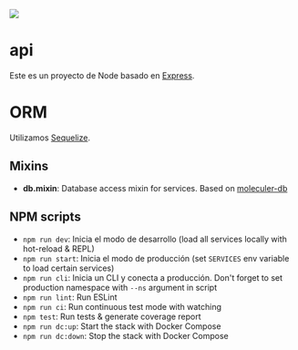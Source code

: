 <p align='left'>
    <img src='https://lh3.googleusercontent.com/proxy/k9zYXl1K0lc806iQTIKIOkXCsRk5D1U9LerllOSEaa-kW6BYJ3mV79kVATdXmzFakMtG2A4uL4Hg3ggZSIjmim__kPyuAVfEWrDzCP01tz9oMDs3eLw3D1FW-UJX7DX_go0tnu-xZVVQ' </img>
</p>

# api

Este es un proyecto de Node basado en [Express](https://expressjs.com/).

# ORM
Utilizamos [Sequelize](https://sequelize.org/).



## Mixins
- **db.mixin**: Database access mixin for services. Based on [moleculer-db](https://github.com/moleculerjs/moleculer-db#readme)


## NPM scripts

- `npm run dev`: Inicia el modo de desarrollo (load all services locally with hot-reload & REPL)
- `npm run start`: Inicia el modo de producción (set `SERVICES` env variable to load certain services)
- `npm run cli`: Inicia un CLI y conecta a producción. Don't forget to set production namespace with `--ns` argument in script
- `npm run lint`: Run ESLint
- `npm run ci`: Run continuous test mode with watching
- `npm test`: Run tests & generate coverage report
- `npm run dc:up`: Start the stack with Docker Compose
- `npm run dc:down`: Stop the stack with Docker Compose
